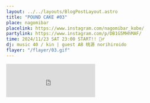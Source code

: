 ```yaml
---
layout: ../../layouts/BlogPostLayout.astro
title: "POUND CAKE #03"
place: nagomibar
placelink: https://www.instagram.com/nagomibar_kobe/
partylink: https://www.instagram.com/p/DB1G5MHhMAF/
time: 2024/11/23 SAT 23:00 START!! 👯‍♂️
dj: music 40 / kin | guest AB 桃源 norihiroido
flayer: "/flayer/03.gif"
---
```

<iframe width="240px" height="90" scrolling="no" frameborder="no" allow="autoplay" src="https://w.soundcloud.com/player/?url=https%3A//api.soundcloud.com/tracks/1966882535&color=%23ff5500&auto_play=false&hide_related=false&show_comments=true&show_user=true&show_reposts=false&show_teaser=true"></iframe>